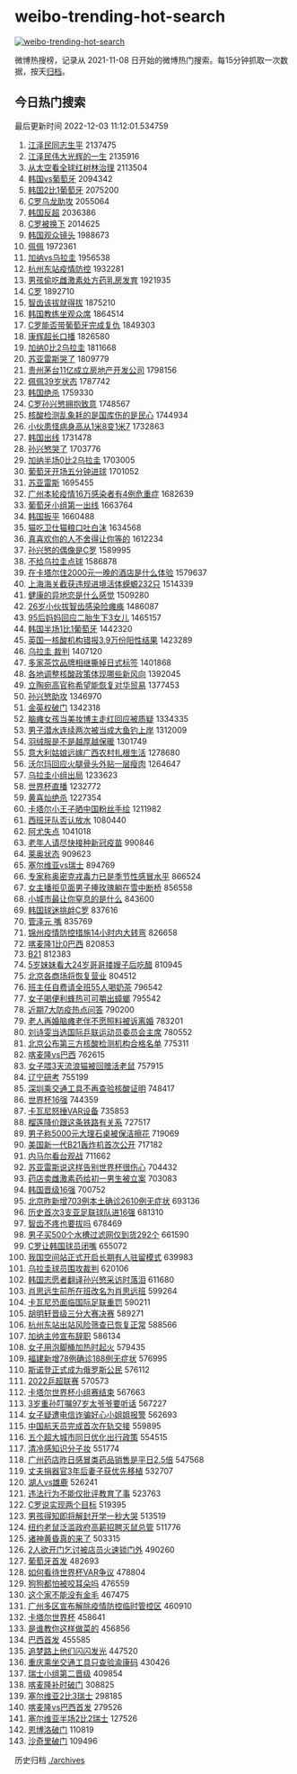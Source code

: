 # weibo-trending-hot-search

[![weibo-trending-hot-search](https://github.com/ameizi/weibo-trending-hot-search/actions/workflows/ci.yml/badge.svg)](https://github.com/ameizi/weibo-trending-hot-search/actions/workflows/ci.yml)

微博热搜榜，记录从 2021-11-08 日开始的微博热门搜索。每15分钟抓取一次数据，按天[归档](./archives)。

## 今日热门搜索

<!-- BEGIN --> 
最后更新时间 2022-12-03 11:12:01.534759 
1. [江泽民同志生平](https://s.weibo.com/weibo?q=%23%E6%B1%9F%E6%B3%BD%E6%B0%91%E5%90%8C%E5%BF%97%E7%94%9F%E5%B9%B3%23&t=31&band_rank=1&Refer=top) 2137475
1. [江泽民伟大光辉的一生](https://s.weibo.com/weibo?q=%23%E6%B1%9F%E6%B3%BD%E6%B0%91%E4%BC%9F%E5%A4%A7%E5%85%89%E8%BE%89%E7%9A%84%E4%B8%80%E7%94%9F%23&t=31&band_rank=2&Refer=top) 2135916
1. [从太空看全球红树林治理](https://s.weibo.com/weibo?q=%23%E4%BB%8E%E5%A4%AA%E7%A9%BA%E7%9C%8B%E5%85%A8%E7%90%83%E7%BA%A2%E6%A0%91%E6%9E%97%E6%B2%BB%E7%90%86%23&t=31&band_rank=3&Refer=top) 2113504
1. [韩国vs葡萄牙](https://s.weibo.com/weibo?q=%23%E9%9F%A9%E5%9B%BDvs%E8%91%A1%E8%90%84%E7%89%99%23&t=31&band_rank=4&Refer=top) 2094342
1. [韩国2比1葡萄牙](https://s.weibo.com/weibo?q=%23%E9%9F%A9%E5%9B%BD2%E6%AF%941%E8%91%A1%E8%90%84%E7%89%99%23&t=31&band_rank=5&Refer=top) 2075200
1. [C罗乌龙助攻](https://s.weibo.com/weibo?q=%23C%E7%BD%97%E4%B9%8C%E9%BE%99%E5%8A%A9%E6%94%BB%23&t=31&band_rank=17&Refer=top) 2055064
1. [韩国反超](https://s.weibo.com/weibo?q=%23%E9%9F%A9%E5%9B%BD%E5%8F%8D%E8%B6%85%23&t=31&band_rank=7&Refer=top) 2036386
1. [C罗被换下](https://s.weibo.com/weibo?q=%23C%E7%BD%97%E8%A2%AB%E6%8D%A2%E4%B8%8B%23&t=31&band_rank=39&Refer=top) 2014625
1. [韩国观众镜头](https://s.weibo.com/weibo?q=%E9%9F%A9%E5%9B%BD%E8%A7%82%E4%BC%97%E9%95%9C%E5%A4%B4&t=31&band_rank=33&Refer=top) 1988673
1. [佩佩](https://s.weibo.com/weibo?q=%E4%BD%A9%E4%BD%A9&t=31&band_rank=5&Refer=top) 1972361
1. [加纳vs乌拉圭](https://s.weibo.com/weibo?q=%23%E5%8A%A0%E7%BA%B3vs%E4%B9%8C%E6%8B%89%E5%9C%AD%23&t=31&band_rank=7&Refer=top) 1956538
1. [杭州东站疫情防控](https://s.weibo.com/weibo?q=%23%E6%9D%AD%E5%B7%9E%E4%B8%9C%E7%AB%99%E7%96%AB%E6%83%85%E9%98%B2%E6%8E%A7%23&t=31&band_rank=11&Refer=top) 1932281
1. [男孩偷吃雌激素处方药乳房发育](https://s.weibo.com/weibo?q=%23%E7%94%B7%E5%AD%A9%E5%81%B7%E5%90%83%E9%9B%8C%E6%BF%80%E7%B4%A0%E5%A4%84%E6%96%B9%E8%8D%AF%E4%B9%B3%E6%88%BF%E5%8F%91%E8%82%B2%23&t=31&band_rank=12&Refer=top) 1921935
1. [C罗](https://s.weibo.com/weibo?q=C%E7%BD%97&t=31&band_rank=6&Refer=top) 1892710
1. [智齿该拔就得拔](https://s.weibo.com/weibo?q=%23%E6%99%BA%E9%BD%BF%E8%AF%A5%E6%8B%94%E5%B0%B1%E5%BE%97%E6%8B%94%23&t=31&band_rank=36&Refer=top) 1875210
1. [韩国教练坐观众席](https://s.weibo.com/weibo?q=%E9%9F%A9%E5%9B%BD%E6%95%99%E7%BB%83%E5%9D%90%E8%A7%82%E4%BC%97%E5%B8%AD&t=31&band_rank=27&Refer=top) 1864514
1. [C罗能否带葡萄牙完成复仇](https://s.weibo.com/weibo?q=%23C%E7%BD%97%E8%83%BD%E5%90%A6%E5%B8%A6%E8%91%A1%E8%90%84%E7%89%99%E5%AE%8C%E6%88%90%E5%A4%8D%E4%BB%87%23&t=31&band_rank=21&Refer=top) 1849303
1. [康辉超长口播](https://s.weibo.com/weibo?q=%23%E5%BA%B7%E8%BE%89%E8%B6%85%E9%95%BF%E5%8F%A3%E6%92%AD%23&t=31&band_rank=13&Refer=top) 1826580
1. [加纳0比2乌拉圭](https://s.weibo.com/weibo?q=%23%E5%8A%A0%E7%BA%B30%E6%AF%942%E4%B9%8C%E6%8B%89%E5%9C%AD%23&t=31&band_rank=10&Refer=top) 1811668
1. [苏亚雷斯哭了](https://s.weibo.com/weibo?q=%23%E8%8B%8F%E4%BA%9A%E9%9B%B7%E6%96%AF%E5%93%AD%E4%BA%86%23&t=31&band_rank=11&Refer=top) 1809779
1. [贵州茅台11亿成立房地产开发公司](https://s.weibo.com/weibo?q=%23%E8%B4%B5%E5%B7%9E%E8%8C%85%E5%8F%B011%E4%BA%BF%E6%88%90%E7%AB%8B%E6%88%BF%E5%9C%B0%E4%BA%A7%E5%BC%80%E5%8F%91%E5%85%AC%E5%8F%B8%23&t=31&band_rank=29&Refer=top) 1798156
1. [佩佩39岁状态](https://s.weibo.com/weibo?q=%23%E4%BD%A9%E4%BD%A939%E5%B2%81%E7%8A%B6%E6%80%81%23&t=31&band_rank=44&Refer=top) 1787742
1. [韩国绝杀](https://s.weibo.com/weibo?q=%23%E9%9F%A9%E5%9B%BD%E7%BB%9D%E6%9D%80%23&t=31&band_rank=21&Refer=top) 1759330
1. [C罗孙兴慜拥抱致意](https://s.weibo.com/weibo?q=%23C%E7%BD%97%E5%AD%99%E5%85%B4%E6%85%9C%E6%8B%A5%E6%8A%B1%E8%87%B4%E6%84%8F%23&t=31&band_rank=32&Refer=top) 1748567
1. [核酸检测乱象耗的是国库伤的是民心](https://s.weibo.com/weibo?q=%23%E6%A0%B8%E9%85%B8%E6%A3%80%E6%B5%8B%E4%B9%B1%E8%B1%A1%E8%80%97%E7%9A%84%E6%98%AF%E5%9B%BD%E5%BA%93%E4%BC%A4%E7%9A%84%E6%98%AF%E6%B0%91%E5%BF%83%23&t=31&band_rank=14&Refer=top) 1744934
1. [小伙患怪病身高从1米8变1米7](https://s.weibo.com/weibo?q=%23%E5%B0%8F%E4%BC%99%E6%82%A3%E6%80%AA%E7%97%85%E8%BA%AB%E9%AB%98%E4%BB%8E1%E7%B1%B38%E5%8F%981%E7%B1%B37%23&t=31&band_rank=8&Refer=top) 1732863
1. [韩国出线](https://s.weibo.com/weibo?q=%E9%9F%A9%E5%9B%BD%E5%87%BA%E7%BA%BF&t=31&band_rank=15&Refer=top) 1731478
1. [孙兴慜哭了](https://s.weibo.com/weibo?q=%23%E5%AD%99%E5%85%B4%E6%85%9C%E5%93%AD%E4%BA%86%23&t=31&band_rank=16&Refer=top) 1703776
1. [加纳半场0比2乌拉圭](https://s.weibo.com/weibo?q=%23%E5%8A%A0%E7%BA%B3%E5%8D%8A%E5%9C%BA0%E6%AF%942%E4%B9%8C%E6%8B%89%E5%9C%AD%23&t=31&band_rank=44&Refer=top) 1703005
1. [葡萄牙开场五分钟进球](https://s.weibo.com/weibo?q=%23%E8%91%A1%E8%90%84%E7%89%99%E5%BC%80%E5%9C%BA%E4%BA%94%E5%88%86%E9%92%9F%E8%BF%9B%E7%90%83%23&t=31&band_rank=9&Refer=top) 1701052
1. [苏亚雷斯](https://s.weibo.com/weibo?q=%23%E8%8B%8F%E4%BA%9A%E9%9B%B7%E6%96%AF%23&t=31&band_rank=17&Refer=top) 1695455
1. [广州本轮疫情16万感染者有4例危重症](https://s.weibo.com/weibo?q=%23%E5%B9%BF%E5%B7%9E%E6%9C%AC%E8%BD%AE%E7%96%AB%E6%83%8516%E4%B8%87%E6%84%9F%E6%9F%93%E8%80%85%E6%9C%894%E4%BE%8B%E5%8D%B1%E9%87%8D%E7%97%87%23&t=31&band_rank=16&Refer=top) 1682639
1. [葡萄牙小组第一出线](https://s.weibo.com/weibo?q=%23%E8%91%A1%E8%90%84%E7%89%99%E5%B0%8F%E7%BB%84%E7%AC%AC%E4%B8%80%E5%87%BA%E7%BA%BF%23&t=31&band_rank=33&Refer=top) 1663764
1. [韩国扳平](https://s.weibo.com/weibo?q=%23%E9%9F%A9%E5%9B%BD%E6%89%B3%E5%B9%B3%23&t=31&band_rank=10&Refer=top) 1660488
1. [猫吃卫仕猫粮口吐白沫](https://s.weibo.com/weibo?q=%23%E7%8C%AB%E5%90%83%E5%8D%AB%E4%BB%95%E7%8C%AB%E7%B2%AE%E5%8F%A3%E5%90%90%E7%99%BD%E6%B2%AB%23&t=31&band_rank=17&Refer=top) 1634568
1. [真喜欢你的人不舍得让你等的](https://s.weibo.com/weibo?q=%23%E7%9C%9F%E5%96%9C%E6%AC%A2%E4%BD%A0%E7%9A%84%E4%BA%BA%E4%B8%8D%E8%88%8D%E5%BE%97%E8%AE%A9%E4%BD%A0%E7%AD%89%E7%9A%84%23&t=31&band_rank=18&Refer=top) 1612234
1. [孙兴慜的偶像是C罗](https://s.weibo.com/weibo?q=%23%E5%AD%99%E5%85%B4%E6%85%9C%E7%9A%84%E5%81%B6%E5%83%8F%E6%98%AFC%E7%BD%97%23&t=31&band_rank=40&Refer=top) 1589995
1. [不给乌拉圭点球](https://s.weibo.com/weibo?q=%E4%B8%8D%E7%BB%99%E4%B9%8C%E6%8B%89%E5%9C%AD%E7%82%B9%E7%90%83&t=31&band_rank=23&Refer=top) 1586878
1. [在卡塔尔住2000元一晚的酒店是什么体验](https://s.weibo.com/weibo?q=%23%E5%9C%A8%E5%8D%A1%E5%A1%94%E5%B0%94%E4%BD%8F2000%E5%85%83%E4%B8%80%E6%99%9A%E7%9A%84%E9%85%92%E5%BA%97%E6%98%AF%E4%BB%80%E4%B9%88%E4%BD%93%E9%AA%8C%23&t=31&band_rank=47&Refer=top) 1579637
1. [上海海关截获违规进境活体蝾螈232只](https://s.weibo.com/weibo?q=%23%E4%B8%8A%E6%B5%B7%E6%B5%B7%E5%85%B3%E6%88%AA%E8%8E%B7%E8%BF%9D%E8%A7%84%E8%BF%9B%E5%A2%83%E6%B4%BB%E4%BD%93%E8%9D%BE%E8%9E%88232%E5%8F%AA%23&t=31&band_rank=20&Refer=top) 1514339
1. [健康的异地恋是什么感觉](https://s.weibo.com/weibo?q=%23%E5%81%A5%E5%BA%B7%E7%9A%84%E5%BC%82%E5%9C%B0%E6%81%8B%E6%98%AF%E4%BB%80%E4%B9%88%E6%84%9F%E8%A7%89%23&t=31&band_rank=25&Refer=top) 1509280
1. [26岁小伙拔智齿感染险瘫痪](https://s.weibo.com/weibo?q=%2326%E5%B2%81%E5%B0%8F%E4%BC%99%E6%8B%94%E6%99%BA%E9%BD%BF%E6%84%9F%E6%9F%93%E9%99%A9%E7%98%AB%E7%97%AA%23&t=31&band_rank=24&Refer=top) 1486087
1. [95后妈妈回应二胎生下3女儿](https://s.weibo.com/weibo?q=%2395%E5%90%8E%E5%A6%88%E5%A6%88%E5%9B%9E%E5%BA%94%E4%BA%8C%E8%83%8E%E7%94%9F%E4%B8%8B3%E5%A5%B3%E5%84%BF%23&t=31&band_rank=23&Refer=top) 1465157
1. [韩国半场1比1葡萄牙](https://s.weibo.com/weibo?q=%23%E9%9F%A9%E5%9B%BD%E5%8D%8A%E5%9C%BA1%E6%AF%941%E8%91%A1%E8%90%84%E7%89%99%23&t=31&band_rank=15&Refer=top) 1442320
1. [英国一核酸机构错报3.9万份阳性结果](https://s.weibo.com/weibo?q=%23%E8%8B%B1%E5%9B%BD%E4%B8%80%E6%A0%B8%E9%85%B8%E6%9C%BA%E6%9E%84%E9%94%99%E6%8A%A53.9%E4%B8%87%E4%BB%BD%E9%98%B3%E6%80%A7%E7%BB%93%E6%9E%9C%23&t=31&band_rank=28&Refer=top) 1423289
1. [乌拉圭 裁判](https://s.weibo.com/weibo?q=%E4%B9%8C%E6%8B%89%E5%9C%AD%20%E8%A3%81%E5%88%A4&t=31&band_rank=23&Refer=top) 1407120
1. [多家茶饮品牌相继撕掉日式标签](https://s.weibo.com/weibo?q=%23%E5%A4%9A%E5%AE%B6%E8%8C%B6%E9%A5%AE%E5%93%81%E7%89%8C%E7%9B%B8%E7%BB%A7%E6%92%95%E6%8E%89%E6%97%A5%E5%BC%8F%E6%A0%87%E7%AD%BE%23&t=31&band_rank=31&Refer=top) 1401868
1. [各地调整核酸政策体现哪些新风向](https://s.weibo.com/weibo?q=%23%E5%90%84%E5%9C%B0%E8%B0%83%E6%95%B4%E6%A0%B8%E9%85%B8%E6%94%BF%E7%AD%96%E4%BD%93%E7%8E%B0%E5%93%AA%E4%BA%9B%E6%96%B0%E9%A3%8E%E5%90%91%23&t=31&band_rank=19&Refer=top) 1392045
1. [立陶宛高官称希望能恢复对华贸易](https://s.weibo.com/weibo?q=%23%E7%AB%8B%E9%99%B6%E5%AE%9B%E9%AB%98%E5%AE%98%E7%A7%B0%E5%B8%8C%E6%9C%9B%E8%83%BD%E6%81%A2%E5%A4%8D%E5%AF%B9%E5%8D%8E%E8%B4%B8%E6%98%93%23&t=31&band_rank=30&Refer=top) 1377453
1. [孙兴慜助攻](https://s.weibo.com/weibo?q=%E5%AD%99%E5%85%B4%E6%85%9C%E5%8A%A9%E6%94%BB&t=31&band_rank=27&Refer=top) 1346970
1. [金英权破门](https://s.weibo.com/weibo?q=%23%E9%87%91%E8%8B%B1%E6%9D%83%E7%A0%B4%E9%97%A8%23&t=31&band_rank=43&Refer=top) 1342318
1. [脑瘫女孩当美妆博主走红回应被质疑](https://s.weibo.com/weibo?q=%23%E8%84%91%E7%98%AB%E5%A5%B3%E5%AD%A9%E5%BD%93%E7%BE%8E%E5%A6%86%E5%8D%9A%E4%B8%BB%E8%B5%B0%E7%BA%A2%E5%9B%9E%E5%BA%94%E8%A2%AB%E8%B4%A8%E7%96%91%23&t=31&band_rank=26&Refer=top) 1334335
1. [男子潜水连续两次被当成大鱼钓上岸](https://s.weibo.com/weibo?q=%23%E7%94%B7%E5%AD%90%E6%BD%9C%E6%B0%B4%E8%BF%9E%E7%BB%AD%E4%B8%A4%E6%AC%A1%E8%A2%AB%E5%BD%93%E6%88%90%E5%A4%A7%E9%B1%BC%E9%92%93%E4%B8%8A%E5%B2%B8%23&t=31&band_rank=29&Refer=top) 1312009
1. [羽绒服是不是越厚越保暖](https://s.weibo.com/weibo?q=%23%E7%BE%BD%E7%BB%92%E6%9C%8D%E6%98%AF%E4%B8%8D%E6%98%AF%E8%B6%8A%E5%8E%9A%E8%B6%8A%E4%BF%9D%E6%9A%96%23&t=31&band_rank=22&Refer=top) 1301749
1. [意大利姑娘远嫁广西农村扎根生活](https://s.weibo.com/weibo?q=%23%E6%84%8F%E5%A4%A7%E5%88%A9%E5%A7%91%E5%A8%98%E8%BF%9C%E5%AB%81%E5%B9%BF%E8%A5%BF%E5%86%9C%E6%9D%91%E6%89%8E%E6%A0%B9%E7%94%9F%E6%B4%BB%23&t=31&band_rank=32&Refer=top) 1278680
1. [沃尔玛回应火腿骨头外贴一层瘦肉](https://s.weibo.com/weibo?q=%23%E6%B2%83%E5%B0%94%E7%8E%9B%E5%9B%9E%E5%BA%94%E7%81%AB%E8%85%BF%E9%AA%A8%E5%A4%B4%E5%A4%96%E8%B4%B4%E4%B8%80%E5%B1%82%E7%98%A6%E8%82%89%23&t=31&band_rank=46&Refer=top) 1264647
1. [乌拉圭小组出局](https://s.weibo.com/weibo?q=%23%E4%B9%8C%E6%8B%89%E5%9C%AD%E5%B0%8F%E7%BB%84%E5%87%BA%E5%B1%80%23&t=31&band_rank=42&Refer=top) 1233623
1. [世界杯直播](https://s.weibo.com/weibo?q=%23%E4%B8%96%E7%95%8C%E6%9D%AF%E7%9B%B4%E6%92%AD%23&t=31&band_rank=49&Refer=top) 1232772
1. [黄喜灿绝杀](https://s.weibo.com/weibo?q=%23%E9%BB%84%E5%96%9C%E7%81%BF%E7%BB%9D%E6%9D%80%23&t=31&band_rank=34&Refer=top) 1227354
1. [卡塔尔小王子晒中国粉丝手绘](https://s.weibo.com/weibo?q=%23%E5%8D%A1%E5%A1%94%E5%B0%94%E5%B0%8F%E7%8E%8B%E5%AD%90%E6%99%92%E4%B8%AD%E5%9B%BD%E7%B2%89%E4%B8%9D%E6%89%8B%E7%BB%98%23&t=31&band_rank=37&Refer=top) 1211982
1. [西班牙队否认放水](https://s.weibo.com/weibo?q=%23%E8%A5%BF%E7%8F%AD%E7%89%99%E9%98%9F%E5%90%A6%E8%AE%A4%E6%94%BE%E6%B0%B4%23&t=31&band_rank=44&Refer=top) 1080440
1. [阿尤失点](https://s.weibo.com/weibo?q=%23%E9%98%BF%E5%B0%A4%E5%A4%B1%E7%82%B9%23&t=31&band_rank=46&Refer=top) 1041018
1. [老年人请尽快接种新冠疫苗](https://s.weibo.com/weibo?q=%23%E8%80%81%E5%B9%B4%E4%BA%BA%E8%AF%B7%E5%B0%BD%E5%BF%AB%E6%8E%A5%E7%A7%8D%E6%96%B0%E5%86%A0%E7%96%AB%E8%8B%97%23&t=31&band_rank=49&Refer=top) 990846
1. [莱奥状态](https://s.weibo.com/weibo?q=%E8%8E%B1%E5%A5%A5%E7%8A%B6%E6%80%81&t=31&band_rank=31&Refer=top) 909623
1. [塞尔维亚vs瑞士](https://s.weibo.com/weibo?q=%23%E5%A1%9E%E5%B0%94%E7%BB%B4%E4%BA%9Avs%E7%91%9E%E5%A3%AB%23&t=31&band_rank=33&Refer=top) 894769
1. [专家称奥密克戎毒力已是季节性感冒水平](https://s.weibo.com/weibo?q=%23%E4%B8%93%E5%AE%B6%E7%A7%B0%E5%A5%A5%E5%AF%86%E5%85%8B%E6%88%8E%E6%AF%92%E5%8A%9B%E5%B7%B2%E6%98%AF%E5%AD%A3%E8%8A%82%E6%80%A7%E6%84%9F%E5%86%92%E6%B0%B4%E5%B9%B3%23&t=31&band_rank=11&Refer=top) 866524
1. [女主播拒见面男子捧玫瑰躺在雪中断桥](https://s.weibo.com/weibo?q=%23%E5%A5%B3%E4%B8%BB%E6%92%AD%E6%8B%92%E8%A7%81%E9%9D%A2%E7%94%B7%E5%AD%90%E6%8D%A7%E7%8E%AB%E7%91%B0%E8%BA%BA%E5%9C%A8%E9%9B%AA%E4%B8%AD%E6%96%AD%E6%A1%A5%23&t=31&band_rank=5&Refer=top) 856558
1. [小城市最让你窒息的是什么](https://s.weibo.com/weibo?q=%23%E5%B0%8F%E5%9F%8E%E5%B8%82%E6%9C%80%E8%AE%A9%E4%BD%A0%E7%AA%92%E6%81%AF%E7%9A%84%E6%98%AF%E4%BB%80%E4%B9%88%23&t=31&band_rank=6&Refer=top) 843600
1. [韩国球迷挑衅C罗](https://s.weibo.com/weibo?q=%23%E9%9F%A9%E5%9B%BD%E7%90%83%E8%BF%B7%E6%8C%91%E8%A1%85C%E7%BD%97%23&t=31&band_rank=5&Refer=top) 837616
1. [管泽元 嘴](https://s.weibo.com/weibo?q=%E7%AE%A1%E6%B3%BD%E5%85%83%20%E5%98%B4&t=31&band_rank=36&Refer=top) 835769
1. [锦州疫情防控措施14小时内大转弯](https://s.weibo.com/weibo?q=%23%E9%94%A6%E5%B7%9E%E7%96%AB%E6%83%85%E9%98%B2%E6%8E%A7%E6%8E%AA%E6%96%BD14%E5%B0%8F%E6%97%B6%E5%86%85%E5%A4%A7%E8%BD%AC%E5%BC%AF%23&t=31&band_rank=8&Refer=top) 826658
1. [喀麦隆1比0巴西](https://s.weibo.com/weibo?q=%23%E5%96%80%E9%BA%A6%E9%9A%861%E6%AF%940%E5%B7%B4%E8%A5%BF%23&t=31&band_rank=47&Refer=top) 820853
1. [B21](https://s.weibo.com/weibo?q=B21&t=31&band_rank=14&Refer=top) 812383
1. [5岁妹妹看大24岁哥哥搂嫂子后吃醋](https://s.weibo.com/weibo?q=%235%E5%B2%81%E5%A6%B9%E5%A6%B9%E7%9C%8B%E5%A4%A724%E5%B2%81%E5%93%A5%E5%93%A5%E6%90%82%E5%AB%82%E5%AD%90%E5%90%8E%E5%90%83%E9%86%8B%23&t=31&band_rank=11&Refer=top) 810945
1. [北京各商场将恢复营业](https://s.weibo.com/weibo?q=%23%E5%8C%97%E4%BA%AC%E5%90%84%E5%95%86%E5%9C%BA%E5%B0%86%E6%81%A2%E5%A4%8D%E8%90%A5%E4%B8%9A%23&t=31&band_rank=12&Refer=top) 804512
1. [班主任自费请全班55人喝奶茶](https://s.weibo.com/weibo?q=%23%E7%8F%AD%E4%B8%BB%E4%BB%BB%E8%87%AA%E8%B4%B9%E8%AF%B7%E5%85%A8%E7%8F%AD55%E4%BA%BA%E5%96%9D%E5%A5%B6%E8%8C%B6%23&t=31&band_rank=46&Refer=top) 796542
1. [女子喝便利蜂热可可嚼出蟑螂](https://s.weibo.com/weibo?q=%23%E5%A5%B3%E5%AD%90%E5%96%9D%E4%BE%BF%E5%88%A9%E8%9C%82%E7%83%AD%E5%8F%AF%E5%8F%AF%E5%9A%BC%E5%87%BA%E8%9F%91%E8%9E%82%23&t=31&band_rank=17&Refer=top) 795542
1. [近期7大防疫热点问答](https://s.weibo.com/weibo?q=%23%E8%BF%91%E6%9C%9F7%E5%A4%A7%E9%98%B2%E7%96%AB%E7%83%AD%E7%82%B9%E9%97%AE%E7%AD%94%23&t=31&band_rank=4&Refer=top) 790200
1. [老人再婚脑瘫老伴不愿照料被诉离婚](https://s.weibo.com/weibo?q=%23%E8%80%81%E4%BA%BA%E5%86%8D%E5%A9%9A%E8%84%91%E7%98%AB%E8%80%81%E4%BC%B4%E4%B8%8D%E6%84%BF%E7%85%A7%E6%96%99%E8%A2%AB%E8%AF%89%E7%A6%BB%E5%A9%9A%23&t=31&band_rank=17&Refer=top) 783201
1. [刘诗雯当选国际乒联运动员委员会主席](https://s.weibo.com/weibo?q=%23%E5%88%98%E8%AF%97%E9%9B%AF%E5%BD%93%E9%80%89%E5%9B%BD%E9%99%85%E4%B9%92%E8%81%94%E8%BF%90%E5%8A%A8%E5%91%98%E5%A7%94%E5%91%98%E4%BC%9A%E4%B8%BB%E5%B8%AD%23&t=31&band_rank=10&Refer=top) 780552
1. [北京公布第三方核酸检测机构合格名单](https://s.weibo.com/weibo?q=%23%E5%8C%97%E4%BA%AC%E5%85%AC%E5%B8%83%E7%AC%AC%E4%B8%89%E6%96%B9%E6%A0%B8%E9%85%B8%E6%A3%80%E6%B5%8B%E6%9C%BA%E6%9E%84%E5%90%88%E6%A0%BC%E5%90%8D%E5%8D%95%23&t=31&band_rank=32&Refer=top) 775311
1. [喀麦隆vs巴西](https://s.weibo.com/weibo?q=%23%E5%96%80%E9%BA%A6%E9%9A%86vs%E5%B7%B4%E8%A5%BF%23&t=31&band_rank=44&Refer=top) 762615
1. [女子喂3天流浪猫被回赠活老鼠](https://s.weibo.com/weibo?q=%23%E5%A5%B3%E5%AD%90%E5%96%823%E5%A4%A9%E6%B5%81%E6%B5%AA%E7%8C%AB%E8%A2%AB%E5%9B%9E%E8%B5%A0%E6%B4%BB%E8%80%81%E9%BC%A0%23&t=31&band_rank=48&Refer=top) 757915
1. [辽宁研考](https://s.weibo.com/weibo?q=%E8%BE%BD%E5%AE%81%E7%A0%94%E8%80%83&t=31&band_rank=22&Refer=top) 755199
1. [深圳乘交通工具不再查验核酸证明](https://s.weibo.com/weibo?q=%23%E6%B7%B1%E5%9C%B3%E4%B9%98%E4%BA%A4%E9%80%9A%E5%B7%A5%E5%85%B7%E4%B8%8D%E5%86%8D%E6%9F%A5%E9%AA%8C%E6%A0%B8%E9%85%B8%E8%AF%81%E6%98%8E%23&t=31&band_rank=31&Refer=top) 748417
1. [世界杯16强](https://s.weibo.com/weibo?q=%23%E4%B8%96%E7%95%8C%E6%9D%AF16%E5%BC%BA%23&t=31&band_rank=20&Refer=top) 744359
1. [卡瓦尼怒捶VAR设备](https://s.weibo.com/weibo?q=%23%E5%8D%A1%E7%93%A6%E5%B0%BC%E6%80%92%E6%8D%B6VAR%E8%AE%BE%E5%A4%87%23&t=31&band_rank=31&Refer=top) 735853
1. [榴莲降价跟这条铁路有关系](https://s.weibo.com/weibo?q=%23%E6%A6%B4%E8%8E%B2%E9%99%8D%E4%BB%B7%E8%B7%9F%E8%BF%99%E6%9D%A1%E9%93%81%E8%B7%AF%E6%9C%89%E5%85%B3%E7%B3%BB%23&t=31&band_rank=42&Refer=top) 727517
1. [男子称5000元大理石桌被保洁擦花](https://s.weibo.com/weibo?q=%23%E7%94%B7%E5%AD%90%E7%A7%B05000%E5%85%83%E5%A4%A7%E7%90%86%E7%9F%B3%E6%A1%8C%E8%A2%AB%E4%BF%9D%E6%B4%81%E6%93%A6%E8%8A%B1%23&t=31&band_rank=15&Refer=top) 719069
1. [美国新一代B21轰炸机首次公开](https://s.weibo.com/weibo?q=%23%E7%BE%8E%E5%9B%BD%E6%96%B0%E4%B8%80%E4%BB%A3B21%E8%BD%B0%E7%82%B8%E6%9C%BA%E9%A6%96%E6%AC%A1%E5%85%AC%E5%BC%80%23&t=31&band_rank=30&Refer=top) 717182
1. [内马尔看台观战](https://s.weibo.com/weibo?q=%23%E5%86%85%E9%A9%AC%E5%B0%94%E7%9C%8B%E5%8F%B0%E8%A7%82%E6%88%98%23&t=31&band_rank=32&Refer=top) 711662
1. [苏亚雷斯说这样告别世界杯很伤心](https://s.weibo.com/weibo?q=%23%E8%8B%8F%E4%BA%9A%E9%9B%B7%E6%96%AF%E8%AF%B4%E8%BF%99%E6%A0%B7%E5%91%8A%E5%88%AB%E4%B8%96%E7%95%8C%E6%9D%AF%E5%BE%88%E4%BC%A4%E5%BF%83%23&t=31&band_rank=34&Refer=top) 704432
1. [药店卖雌激素药给初一男生被立案](https://s.weibo.com/weibo?q=%23%E8%8D%AF%E5%BA%97%E5%8D%96%E9%9B%8C%E6%BF%80%E7%B4%A0%E8%8D%AF%E7%BB%99%E5%88%9D%E4%B8%80%E7%94%B7%E7%94%9F%E8%A2%AB%E7%AB%8B%E6%A1%88%23&t=31&band_rank=17&Refer=top) 703083
1. [韩国晋级16强](https://s.weibo.com/weibo?q=%23%E9%9F%A9%E5%9B%BD%E6%99%8B%E7%BA%A716%E5%BC%BA%23&t=31&band_rank=50&Refer=top) 700752
1. [北京昨新增703例本土确诊2610例无症状](https://s.weibo.com/weibo?q=%23%E5%8C%97%E4%BA%AC%E6%98%A8%E6%96%B0%E5%A2%9E703%E4%BE%8B%E6%9C%AC%E5%9C%9F%E7%A1%AE%E8%AF%8A2610%E4%BE%8B%E6%97%A0%E7%97%87%E7%8A%B6%23&t=31&band_rank=26&Refer=top) 693136
1. [历史首次3支亚足联球队进16强](https://s.weibo.com/weibo?q=%23%E5%8E%86%E5%8F%B2%E9%A6%96%E6%AC%A13%E6%94%AF%E4%BA%9A%E8%B6%B3%E8%81%94%E7%90%83%E9%98%9F%E8%BF%9B16%E5%BC%BA%23&t=31&band_rank=42&Refer=top) 681310
1. [智齿不疼也要拔吗](https://s.weibo.com/weibo?q=%23%E6%99%BA%E9%BD%BF%E4%B8%8D%E7%96%BC%E4%B9%9F%E8%A6%81%E6%8B%94%E5%90%97%23&t=31&band_rank=35&Refer=top) 678469
1. [男子买500个水槽过滤网仅到货292个](https://s.weibo.com/weibo?q=%23%E7%94%B7%E5%AD%90%E4%B9%B0500%E4%B8%AA%E6%B0%B4%E6%A7%BD%E8%BF%87%E6%BB%A4%E7%BD%91%E4%BB%85%E5%88%B0%E8%B4%A7292%E4%B8%AA%23&t=31&band_rank=18&Refer=top) 661590
1. [C罗让韩国球员闭嘴](https://s.weibo.com/weibo?q=%23C%E7%BD%97%E8%AE%A9%E9%9F%A9%E5%9B%BD%E7%90%83%E5%91%98%E9%97%AD%E5%98%B4%23&t=31&band_rank=31&Refer=top) 655072
1. [我国空间站正式开启长期有人驻留模式](https://s.weibo.com/weibo?q=%23%E6%88%91%E5%9B%BD%E7%A9%BA%E9%97%B4%E7%AB%99%E6%AD%A3%E5%BC%8F%E5%BC%80%E5%90%AF%E9%95%BF%E6%9C%9F%E6%9C%89%E4%BA%BA%E9%A9%BB%E7%95%99%E6%A8%A1%E5%BC%8F%23&t=31&band_rank=33&Refer=top) 639983
1. [乌拉圭球员围攻裁判](https://s.weibo.com/weibo?q=%23%E4%B9%8C%E6%8B%89%E5%9C%AD%E7%90%83%E5%91%98%E5%9B%B4%E6%94%BB%E8%A3%81%E5%88%A4%23&t=31&band_rank=18&Refer=top) 620106
1. [韩国志愿者翻译孙兴慜采访时落泪](https://s.weibo.com/weibo?q=%23%E9%9F%A9%E5%9B%BD%E5%BF%97%E6%84%BF%E8%80%85%E7%BF%BB%E8%AF%91%E5%AD%99%E5%85%B4%E6%85%9C%E9%87%87%E8%AE%BF%E6%97%B6%E8%90%BD%E6%B3%AA%23&t=31&band_rank=33&Refer=top) 611680
1. [肖思远生前所在班改名为肖思远班](https://s.weibo.com/weibo?q=%23%E8%82%96%E6%80%9D%E8%BF%9C%E7%94%9F%E5%89%8D%E6%89%80%E5%9C%A8%E7%8F%AD%E6%94%B9%E5%90%8D%E4%B8%BA%E8%82%96%E6%80%9D%E8%BF%9C%E7%8F%AD%23&t=31&band_rank=42&Refer=top) 599264
1. [卡瓦尼恐面临国际足联重罚](https://s.weibo.com/weibo?q=%23%E5%8D%A1%E7%93%A6%E5%B0%BC%E6%81%90%E9%9D%A2%E4%B8%B4%E5%9B%BD%E9%99%85%E8%B6%B3%E8%81%94%E9%87%8D%E7%BD%9A%23&t=31&band_rank=32&Refer=top) 590211
1. [胡明轩晋级三分大赛决赛](https://s.weibo.com/weibo?q=%23%E8%83%A1%E6%98%8E%E8%BD%A9%E6%99%8B%E7%BA%A7%E4%B8%89%E5%88%86%E5%A4%A7%E8%B5%9B%E5%86%B3%E8%B5%9B%23&t=31&band_rank=33&Refer=top) 589271
1. [杭州东站出站风险筛查已恢复正常](https://s.weibo.com/weibo?q=%23%E6%9D%AD%E5%B7%9E%E4%B8%9C%E7%AB%99%E5%87%BA%E7%AB%99%E9%A3%8E%E9%99%A9%E7%AD%9B%E6%9F%A5%E5%B7%B2%E6%81%A2%E5%A4%8D%E6%AD%A3%E5%B8%B8%23&t=31&band_rank=37&Refer=top) 588566
1. [加纳主帅宣布辞职](https://s.weibo.com/weibo?q=%23%E5%8A%A0%E7%BA%B3%E4%B8%BB%E5%B8%85%E5%AE%A3%E5%B8%83%E8%BE%9E%E8%81%8C%23&t=31&band_rank=43&Refer=top) 586134
1. [女子用泡脚桶加热时起火](https://s.weibo.com/weibo?q=%23%E5%A5%B3%E5%AD%90%E7%94%A8%E6%B3%A1%E8%84%9A%E6%A1%B6%E5%8A%A0%E7%83%AD%E6%97%B6%E8%B5%B7%E7%81%AB%23&t=31&band_rank=34&Refer=top) 579435
1. [福建新增78例确诊188例无症状](https://s.weibo.com/weibo?q=%23%E7%A6%8F%E5%BB%BA%E6%96%B0%E5%A2%9E78%E4%BE%8B%E7%A1%AE%E8%AF%8A188%E4%BE%8B%E6%97%A0%E7%97%87%E7%8A%B6%23&t=31&band_rank=39&Refer=top) 576995
1. [斯诺登正式成为俄罗斯公民](https://s.weibo.com/weibo?q=%23%E6%96%AF%E8%AF%BA%E7%99%BB%E6%AD%A3%E5%BC%8F%E6%88%90%E4%B8%BA%E4%BF%84%E7%BD%97%E6%96%AF%E5%85%AC%E6%B0%91%23&t=31&band_rank=35&Refer=top) 576112
1. [2022乒超联赛](https://s.weibo.com/weibo?q=%232022%E4%B9%92%E8%B6%85%E8%81%94%E8%B5%9B%23&t=31&band_rank=36&Refer=top) 570573
1. [卡塔尔世界杯小组赛结束](https://s.weibo.com/weibo?q=%23%E5%8D%A1%E5%A1%94%E5%B0%94%E4%B8%96%E7%95%8C%E6%9D%AF%E5%B0%8F%E7%BB%84%E8%B5%9B%E7%BB%93%E6%9D%9F%23&t=31&band_rank=34&Refer=top) 567663
1. [3岁重孙叮嘱97岁太爷爷要听话](https://s.weibo.com/weibo?q=%233%E5%B2%81%E9%87%8D%E5%AD%99%E5%8F%AE%E5%98%B197%E5%B2%81%E5%A4%AA%E7%88%B7%E7%88%B7%E8%A6%81%E5%90%AC%E8%AF%9D%23&t=31&band_rank=50&Refer=top) 567227
1. [女子疑遭电信诈骗好心小姐姐报警](https://s.weibo.com/weibo?q=%23%E5%A5%B3%E5%AD%90%E7%96%91%E9%81%AD%E7%94%B5%E4%BF%A1%E8%AF%88%E9%AA%97%E5%A5%BD%E5%BF%83%E5%B0%8F%E5%A7%90%E5%A7%90%E6%8A%A5%E8%AD%A6%23&t=31&band_rank=41&Refer=top) 562693
1. [中国航天员完成首次在轨交接](https://s.weibo.com/weibo?q=%23%E4%B8%AD%E5%9B%BD%E8%88%AA%E5%A4%A9%E5%91%98%E5%AE%8C%E6%88%90%E9%A6%96%E6%AC%A1%E5%9C%A8%E8%BD%A8%E4%BA%A4%E6%8E%A5%23&t=31&band_rank=27&Refer=top) 559895
1. [五个超大城市同日优化出行政策](https://s.weibo.com/weibo?q=%23%E4%BA%94%E4%B8%AA%E8%B6%85%E5%A4%A7%E5%9F%8E%E5%B8%82%E5%90%8C%E6%97%A5%E4%BC%98%E5%8C%96%E5%87%BA%E8%A1%8C%E6%94%BF%E7%AD%96%23&t=31&band_rank=47&Refer=top) 554515
1. [清冷感知识分子妆](https://s.weibo.com/weibo?q=%23%E6%B8%85%E5%86%B7%E6%84%9F%E7%9F%A5%E8%AF%86%E5%88%86%E5%AD%90%E5%A6%86%23&t=31&band_rank=38&Refer=top) 551774
1. [广州药店昨日感冒类药品销售是平日2.5倍](https://s.weibo.com/weibo?q=%23%E5%B9%BF%E5%B7%9E%E8%8D%AF%E5%BA%97%E6%98%A8%E6%97%A5%E6%84%9F%E5%86%92%E7%B1%BB%E8%8D%AF%E5%93%81%E9%94%80%E5%94%AE%E6%98%AF%E5%B9%B3%E6%97%A52.5%E5%80%8D%23&t=31&band_rank=39&Refer=top) 547568
1. [丈夫捐器官3年后妻子获优先移植](https://s.weibo.com/weibo?q=%23%E4%B8%88%E5%A4%AB%E6%8D%90%E5%99%A8%E5%AE%983%E5%B9%B4%E5%90%8E%E5%A6%BB%E5%AD%90%E8%8E%B7%E4%BC%98%E5%85%88%E7%A7%BB%E6%A4%8D%23&t=31&band_rank=41&Refer=top) 532707
1. [湖人vs雄鹿](https://s.weibo.com/weibo?q=%23%E6%B9%96%E4%BA%BAvs%E9%9B%84%E9%B9%BF%23&t=31&band_rank=48&Refer=top) 526241
1. [违法行为不能仅批评教育了事](https://s.weibo.com/weibo?q=%23%E8%BF%9D%E6%B3%95%E8%A1%8C%E4%B8%BA%E4%B8%8D%E8%83%BD%E4%BB%85%E6%89%B9%E8%AF%84%E6%95%99%E8%82%B2%E4%BA%86%E4%BA%8B%23&t=31&band_rank=42&Refer=top) 523763
1. [C罗说实现两个目标](https://s.weibo.com/weibo?q=%23C%E7%BD%97%E8%AF%B4%E5%AE%9E%E7%8E%B0%E4%B8%A4%E4%B8%AA%E7%9B%AE%E6%A0%87%23&t=31&band_rank=49&Refer=top) 519395
1. [男孩得知即将解封开学一秒大哭](https://s.weibo.com/weibo?q=%23%E7%94%B7%E5%AD%A9%E5%BE%97%E7%9F%A5%E5%8D%B3%E5%B0%86%E8%A7%A3%E5%B0%81%E5%BC%80%E5%AD%A6%E4%B8%80%E7%A7%92%E5%A4%A7%E5%93%AD%23&t=31&band_rank=45&Refer=top) 513519
1. [纽约老鼠泛滥政府高薪招聘灭鼠总管](https://s.weibo.com/weibo?q=%23%E7%BA%BD%E7%BA%A6%E8%80%81%E9%BC%A0%E6%B3%9B%E6%BB%A5%E6%94%BF%E5%BA%9C%E9%AB%98%E8%96%AA%E6%8B%9B%E8%81%98%E7%81%AD%E9%BC%A0%E6%80%BB%E7%AE%A1%23&t=31&band_rank=37&Refer=top) 511776
1. [诸神黄昏真的来了](https://s.weibo.com/weibo?q=%23%E8%AF%B8%E7%A5%9E%E9%BB%84%E6%98%8F%E7%9C%9F%E7%9A%84%E6%9D%A5%E4%BA%86%23&t=31&band_rank=45&Refer=top) 503315
1. [2人欲开门乞讨被店员火速锁门外](https://s.weibo.com/weibo?q=%232%E4%BA%BA%E6%AC%B2%E5%BC%80%E9%97%A8%E4%B9%9E%E8%AE%A8%E8%A2%AB%E5%BA%97%E5%91%98%E7%81%AB%E9%80%9F%E9%94%81%E9%97%A8%E5%A4%96%23&t=31&band_rank=47&Refer=top) 490260
1. [葡萄牙首发](https://s.weibo.com/weibo?q=%23%E8%91%A1%E8%90%84%E7%89%99%E9%A6%96%E5%8F%91%23&t=31&band_rank=48&Refer=top) 482693
1. [如何看待世界杯VAR争议](https://s.weibo.com/weibo?q=%23%E5%A6%82%E4%BD%95%E7%9C%8B%E5%BE%85%E4%B8%96%E7%95%8C%E6%9D%AFVAR%E4%BA%89%E8%AE%AE%23&t=31&band_rank=49&Refer=top) 478804
1. [狗狗都怕被咬耳朵吗](https://s.weibo.com/weibo?q=%23%E7%8B%97%E7%8B%97%E9%83%BD%E6%80%95%E8%A2%AB%E5%92%AC%E8%80%B3%E6%9C%B5%E5%90%97%23&t=31&band_rank=49&Refer=top) 476559
1. [这个家不能没有金毛](https://s.weibo.com/weibo?q=%23%E8%BF%99%E4%B8%AA%E5%AE%B6%E4%B8%8D%E8%83%BD%E6%B2%A1%E6%9C%89%E9%87%91%E6%AF%9B%23&t=31&band_rank=50&Refer=top) 467475
1. [广州多区宣布解除疫情防控临时管控区](https://s.weibo.com/weibo?q=%23%E5%B9%BF%E5%B7%9E%E5%A4%9A%E5%8C%BA%E5%AE%A3%E5%B8%83%E8%A7%A3%E9%99%A4%E7%96%AB%E6%83%85%E9%98%B2%E6%8E%A7%E4%B8%B4%E6%97%B6%E7%AE%A1%E6%8E%A7%E5%8C%BA%23&t=31&band_rank=45&Refer=top) 460910
1. [卡塔尔世界杯](https://s.weibo.com/weibo?q=%23%E5%8D%A1%E5%A1%94%E5%B0%94%E4%B8%96%E7%95%8C%E6%9D%AF%23&t=31&band_rank=47&Refer=top) 458641
1. [是谁教你这样做菜的](https://s.weibo.com/weibo?q=%23%E6%98%AF%E8%B0%81%E6%95%99%E4%BD%A0%E8%BF%99%E6%A0%B7%E5%81%9A%E8%8F%9C%E7%9A%84%23&t=31&band_rank=48&Refer=top) 456856
1. [巴西首发](https://s.weibo.com/weibo?q=%23%E5%B7%B4%E8%A5%BF%E9%A6%96%E5%8F%91%23&t=31&band_rank=12&Refer=top) 455585
1. [追梦路上他们闪闪发光](https://s.weibo.com/weibo?q=%23%E8%BF%BD%E6%A2%A6%E8%B7%AF%E4%B8%8A%E4%BB%96%E4%BB%AC%E9%97%AA%E9%97%AA%E5%8F%91%E5%85%89%23&t=31&band_rank=49&Refer=top) 447520
1. [重庆乘坐交通工具只查验渝康码](https://s.weibo.com/weibo?q=%23%E9%87%8D%E5%BA%86%E4%B9%98%E5%9D%90%E4%BA%A4%E9%80%9A%E5%B7%A5%E5%85%B7%E5%8F%AA%E6%9F%A5%E9%AA%8C%E6%B8%9D%E5%BA%B7%E7%A0%81%23&t=31&band_rank=49&Refer=top) 430426
1. [瑞士小组第二晋级](https://s.weibo.com/weibo?q=%23%E7%91%9E%E5%A3%AB%E5%B0%8F%E7%BB%84%E7%AC%AC%E4%BA%8C%E6%99%8B%E7%BA%A7%23&t=31&band_rank=16&Refer=top) 409854
1. [喀麦隆补时破门](https://s.weibo.com/weibo?q=%23%E5%96%80%E9%BA%A6%E9%9A%86%E8%A1%A5%E6%97%B6%E7%A0%B4%E9%97%A8%23&t=31&band_rank=33&Refer=top) 308825
1. [塞尔维亚2比3瑞士](https://s.weibo.com/weibo?q=%23%E5%A1%9E%E5%B0%94%E7%BB%B4%E4%BA%9A2%E6%AF%943%E7%91%9E%E5%A3%AB%23&t=31&band_rank=11&Refer=top) 298185
1. [喀麦隆vs巴西首发](https://s.weibo.com/weibo?q=%23%E5%96%80%E9%BA%A6%E9%9A%86vs%E5%B7%B4%E8%A5%BF%E9%A6%96%E5%8F%91%23&t=31&band_rank=31&Refer=top) 279526
1. [塞尔维亚半场2比2瑞士](https://s.weibo.com/weibo?q=%23%E5%A1%9E%E5%B0%94%E7%BB%B4%E4%BA%9A%E5%8D%8A%E5%9C%BA2%E6%AF%942%E7%91%9E%E5%A3%AB%23&t=31&band_rank=32&Refer=top) 127526
1. [恩博洛破门](https://s.weibo.com/weibo?q=%23%E6%81%A9%E5%8D%9A%E6%B4%9B%E7%A0%B4%E9%97%A8%23&t=31&band_rank=35&Refer=top) 110819
1. [沙奇里破门](https://s.weibo.com/weibo?q=%23%E6%B2%99%E5%A5%87%E9%87%8C%E7%A0%B4%E9%97%A8%23&t=31&band_rank=36&Refer=top) 109496
<!-- END -->

历史归档 [./archives](./archives)

